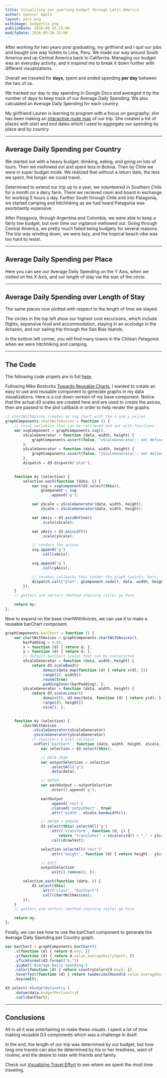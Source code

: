 ```yaml
---
title: Visualizing our yearlong budget through Latin America
author: Spencer Apple
layout: post.pug
withImage: budgetVis.png
publishDate: 2016-09-20 15:00
modifyDate: 2016-09-20 15:00
---
```


After working for two years post graduating, my girlfriend and I quit our jobs and bought one way tickets to Lima, Peru.
We made our way around South America and up Central America back to California.
Managing our budget was an everyday activity, and it inspired me to break it down further with different visualizations.

<span class="more"><span>

<link rel="stylesheet" href="css/main.css"></link>
<script type="text/javascript" src="lib/d3.min.js"></script>
<script type="text/javascript" src="src/graphComponents.js"></script>
<script type="text/javascript" src="src/main.js"></script>

Overall we traveled for **<span id="totalDays"></span> days**, spent **<span id="totalSpent"></span>** and ended spending **<span id="averageDailySpent"></span> per day** between the two of us.

We tracked our day to day spending in Google Docs and averaged it by the number of days to keep track of our Average Daily Spending. We also calculated an Average Daily Spending for each country. 

My girlfriend Lauren is learning to program with a focus on geography; she has been making an 
<a href="http://laurenmackey.com/route-map/" target="_blank">interactive route map</a> of our trip.
She created a list of places with start and end dates which I used to aggregate our spending by place and by country.

---
## Average Daily Spending per Country
<div id="budgetByCountry"></div>

We started out with a heavy budget; drinking, eating, and going on lots of tours. 
Then we mellowed out and spent less in Bolivia. 
Then by Chile we were in super budget mode. 
We realized that without a return date, the less we spent, the longer we could travel.

Determined to extend our trip up to a year, we volunteered in Southern Chile for a month on a dairy farm.
There we recieved room and board in exchange for working 5 hours a day.
Farther South through Chile and into Patagonia, we started camping and hitchhiking as we had heard Patagonia was exorbitantly expensive.

After Patagonia, through Argentina and Colombia, we were able to keep a fairly low budget, but over time our vigilance mellowed out. 
Going through Central America, we pretty much failed being budgety for several reasons. 
The trip was winding down, we were lazy, and the tropical beach vibe was too hard to resist.

---
## Average Daily Spending per Place
Here you can see our Average Daily Spending on the Y Axis, when we visited on the X Axis, and our length of stay via the size of the circle.
<div id="spendingPerPlace"></div>

---
## Average Daily Spending over Length of Stay
The same places now plotted with respect to the length of time we stayed.

The circles in the top left show our highest cost excursions, which include flights, expensive food and accommodation, staying in an ecolodge in the Amazon, and our sailing trip through the San Blas Islands.

In the bottom left corner, you will find many towns in the Chilean Patagonia when we were hitchhiking and camping.
<div id="avgVsLength"></div>

---
## The Code

The following code snipets are in full <a href="https://gitlab.com/splayemu/splayemu.gitlab.io/blob/master/contents/articles/traveling_on_a_budget/src/visualization.js#L337" target="_blank">here</a>.

Following Mike Bostocks <a href="https://bost.ocks.org/mike/chart/" target="_blank">Towards Reusable Charts</a>, I wanted to create an easy to use and reusable component to generate graphs in my data visualizations. 
Here is a cut down version of my base component.
Notice that the actual d3 scales are created here and are used to create the axices, then are passed to the plot callback in order to help render the graphs. 

```javascript
// chartWithAxices creates an svg chart with the x and y axices
graphComponents.chartWithAxices = function () {
    // local variables that can be retrieved and set with functions
    var svgComponent = graphComponents.svg(),
        xScaleGenerator = function (data, width, height) {
            graphComponents.assert(false, "xScaleGenerator:: not defined");
        },
        yScaleGenerator = function (data, width, height) {
            graphComponents.assert(false, "yScaleGenerator:: not defined");
        },
        dispatch = d3.dispatch('plot'),
        ...

    function my (selection) {
        selection.each(function (data, i) {
            var svg = svgComponent(d3.select(this)),
                gComponent = svg
                    .append('g');

            var yScale = yScaleGenerator(data, width, height),
                xScale = xScaleGenerator(data, width, height);

            var xAxis = d3.axisBottom()
                .scale(xScale);

            var yAxis = d3.axisLeft()
                .scale(yScale);

            // renders the axices
            svg.append('g')
                .call(xAxis);

            svg.append('g')
                .call(yAxis);

            // invokes callbacks that render the graph (points, bars, lines)
            dispatch.call("plot", gComponent.node(), data, width, height, xScale, yScale);
        });
    }
    // getters and setters (method chaining style) go here

    return my;
};
```

Now to expand on the base chartWithAxices, we can use it to make a reusable barChart component.

```javascript
graphComponents.barChart = function () {
    var chartWithAxices = graphComponents.chartWithAxices(),
        barPadding = 0.05,
        x = function (d) { return d; },
        y = function (d) { return d; },
        // default barChart scales that can be overwritten
        xScaleGenerator = function (data, width, height) {
            return d3.scaleBand()
                .domain(data.map(function (d) { return x(d); }))
                .range([0, width])
                .round(true)
                .paddingInner(barPadding); },
        yScaleGenerator = function (data, width, height) {
            return d3.scaleLinear()
                .domain([0, d3.max(data, function (d) { return y(d); })].reverse())
                .range([0, height])
                .nice(); },
        ...

    function my (selection) {
        chartWithAxices
            .xScaleGenerator(xScaleGenerator)
            .yScaleGenerator(yScaleGenerator)
            // registers a plot callback
            .onPlot('barChart', function (data, width, height, xScale, yScale) {
                var selection = d3.select(this);

                // DATA JOIN
                var outputSelection = selection
                    .selectAll('g')
                    .data(data);

                // ENTER
                var eachOutput = outputSelection
                    .enter().append('g');

                eachOutput
                    .append('rect')
                    .classed('outputRect', true)
                    .attr('width', xScale.bandwidth());

                // ENTER + UPDATE
                d3.select(this).selectAll('g')
                    .attr('transform', function (d, i) {
                        return "translate(" + xScale(x(d)) + "," + yScale(y(d)) + ")"; })
                    .call(drawText);

                selection.selectAll('rect')
                    .attr('height', function (d) { return height - yScale(y(d)); });

                // EXIT
                outputSelection
                    .exit().remove(); });

        selection.each(function (data, i) {
            d3.select(this)
                .attr("class", "barChart")
                .call(chartWithAxices);
        });
    }
    // getters and setters (method chaining style) go here

    return my;
};
```

Finally, we can see how to use the barChart component to generate the Average Daily Spending per Country graph.

```javascript
var barChart = graphComponents.barChart()
    .x(function (d) { return d.key; })
    .y(function (d) { return d.value.averageDailySpent; })
    .yTickFormat(d3.format("$,"))
    .yLabel('Average Daily Spending')
    .color(function (d) { return countryColors[d.key]; })
    .hoverText(function (d) { return twoDecimalRound(d.value.averageDailySpent); })
    .key(null);

d3.select('#budgetByCountry')
    .datum(data.budgetPerCountry)
    .call(barChart);
```


---
## Conclusions
All in all it was entertaining to make these visuals. 
I spent a lot of time making reusable D3 components which was a challenge in itself.

In the end, the length of our trip was determined by our budget, but how long one travels can also be determined by his or her tiredness, want of routine, and the desire to relax with friends and family.

Check out [Visualizing Travel Effort](/content/visualizing-travel-effort/) to see where we spent the most time traveling.
